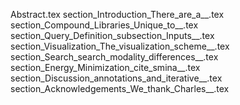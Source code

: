 Abstract.tex
section_Introduction_There_are_a__.tex
section_Compound_Libraries_Unique_to__.tex
section_Query_Definition_subsection_Inputs__.tex
section_Visualization_The_visualization_scheme__.tex
section_Search_search_modality_differences__.tex
section_Energy_Minimization_cite_smina__.tex
section_Discussion_annotations_and_iterative__.tex
section_Acknowledgements_We_thank_Charles__.tex